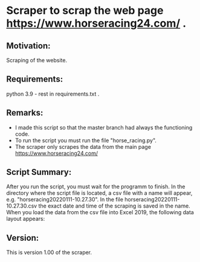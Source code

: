 # Scraper to scrap the web page https://www.horseracing24.com/ .

## Motivation:
Scraping of the website.

## Requirements: 
python 3.9 - rest in requirements.txt .

## Remarks:
- I made this script so that the master branch had always 
  the functioning code. 
- To run the script you must run the file "horse_racing.py". 
- The scraper only scrapes the data from the main page 
  https://www.horseracing24.com/

## Script Summary:
After you run the script, you must wait for the programm to finish. In 
the directory where the script file is located, a csv file with a name 
will appear, e.g. "horseracing20220111-10.27.30". In the file 
horseracing20220111-10.27.30.csv the exact date and time of the scraping 
is saved in the name. When you load the data from the csv file into 
Excel 2019, the following data layout appears:

## Version:
This is version 1.00 of the scraper.
